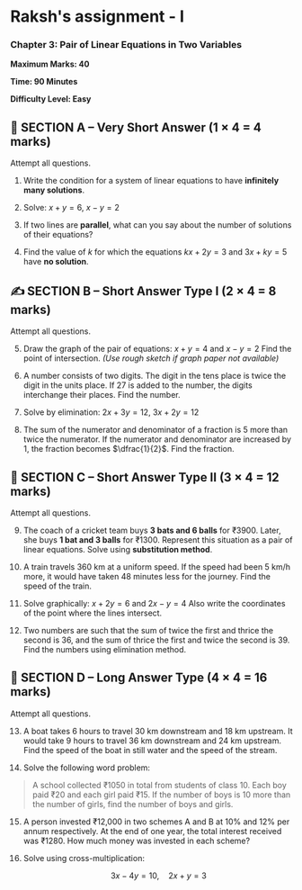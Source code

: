 # Raksh's assignment - I

### **Chapter 3: Pair of Linear Equations in Two Variables**

**Maximum Marks: 40**

**Time: 90 Minutes**

**Difficulty Level: Easy**

## 🧮 **SECTION A – Very Short Answer (1 × 4 = 4 marks)**

Attempt all questions.

1. Write the condition for a system of linear equations to have **infinitely many solutions**.

2. Solve:
   $x + y = 6$,
   $x - y = 2$

3. If two lines are **parallel**, what can you say about the number of solutions of their equations?

4. Find the value of $k$ for which the equations
   $kx + 2y = 3$ and $3x + ky = 5$
   have **no solution**.

## ✍️ **SECTION B – Short Answer Type I (2 × 4 = 8 marks)**

Attempt all questions.

5. Draw the graph of the pair of equations:
   $x + y = 4$ and $x - y = 2$
   Find the point of intersection.
   *(Use rough sketch if graph paper not available)*

6. A number consists of two digits. The digit in the tens place is twice the digit in the units place. If 27 is added to the number, the digits interchange their places. Find the number.

7. Solve by elimination:
   $2x + 3y = 12$,
   $3x + 2y = 12$

8. The sum of the numerator and denominator of a fraction is 5 more than twice the numerator. If the numerator and denominator are increased by 1, the fraction becomes $\dfrac{1}{2}$. Find the fraction.

## 🧠 **SECTION C – Short Answer Type II (3 × 4 = 12 marks)**

Attempt all questions.

9. The coach of a cricket team buys **3 bats and 6 balls** for ₹3900. Later, she buys **1 bat and 3 balls** for ₹1300. Represent this situation as a pair of linear equations. Solve using **substitution method**.

10. A train travels 360 km at a uniform speed. If the speed had been 5 km/h more, it would have taken 48 minutes less for the journey. Find the speed of the train.

11. Solve graphically:
    $x + 2y = 6$ and $2x - y = 4$
    Also write the coordinates of the point where the lines intersect.

12. Two numbers are such that the sum of twice the first and thrice the second is 36, and the sum of thrice the first and twice the second is 39. Find the numbers using elimination method.

## 📐 **SECTION D – Long Answer Type (4 × 4 = 16 marks)**

Attempt all questions.

13. A boat takes 6 hours to travel 30 km downstream and 18 km upstream. It would take 9 hours to travel 36 km downstream and 24 km upstream. Find the speed of the boat in still water and the speed of the stream.

14. Solve the following word problem:

> A school collected ₹1050 in total from students of class 10. Each boy paid ₹20 and each girl paid ₹15. If the number of boys is 10 more than the number of girls, find the number of boys and girls.

15. A person invested ₹12,000 in two schemes A and B at 10% and 12% per annum respectively. At the end of one year, the total interest received was ₹1280. How much money was invested in each scheme?

16. Solve using cross-multiplication:

    $$
    3x - 4y = 10,\quad 2x + y = 3
    $$

